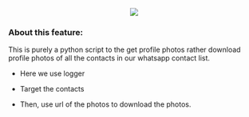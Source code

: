 <p align="center"><img src="https://github.com/sudipg4112001/Amazing-Python-Scripts/blob/DP_download/WhatsApp_DP_download/Image.jpg"/></p>

### About this feature:

This is purely a python script to the get profile photos rather download profile photos of all the contacts in our whatsapp contact list.
- Here we use logger

- Target the contacts

- Then, use url of the photos to download the photos.





